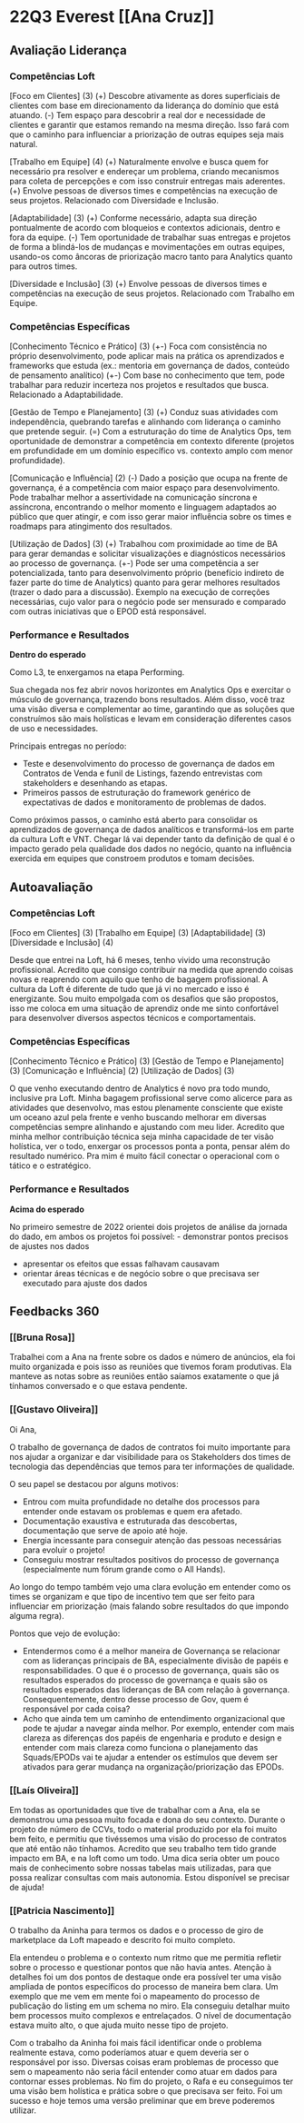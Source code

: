 # 22Q3 Everest [[Ana Cruz]]
## Avaliação Liderança
### Competências Loft
[Foco em Clientes] (3)
(+) Descobre ativamente as dores superficiais de clientes com base em direcionamento da liderança do domínio que está atuando.
(-) Tem espaço para descobrir a real dor e necessidade de clientes e garantir que estamos remando na mesma direção. Isso fará com que o caminho para influenciar a priorização de outras equipes seja mais natural.

[Trabalho em Equipe] (4)
(+) Naturalmente envolve e busca quem for necessário pra resolver e endereçar um problema, criando mecanismos para coleta de percepções e com isso construir entregas mais aderentes.
(+) Envolve pessoas de diversos times e competências na execução de seus projetos. Relacionado com Diversidade e Inclusão.

[Adaptabilidade] (3)
(+) Conforme necessário, adapta sua direção pontualmente de acordo com bloqueios e contextos adicionais, dentro e fora da equipe. 
(-) Tem oportunidade de trabalhar suas entregas e projetos de forma a blindá-los de mudanças e movimentações em outras equipes, usando-os como âncoras de priorização macro tanto para Analytics quanto para outros times.

[Diversidade e Inclusão] (3)
(+) Envolve pessoas de diversos times e competências na execução de seus projetos. Relacionado com Trabalho em Equipe.

### Competências Específicas
[Conhecimento Técnico e Prático] (3)
(+-) Foca com consistência no próprio desenvolvimento, pode aplicar mais na prática os aprendizados e frameworks que estuda (ex.: mentoria em governança de dados, conteúdo de pensamento analítico)
(+-) Com base no conhecimento que tem, pode trabalhar para reduzir incerteza nos projetos e resultados que busca. Relacionado a Adaptabilidade.

[Gestão de Tempo e Planejamento] (3)
(+) Conduz suas atividades com independência, quebrando tarefas e alinhando com liderança o caminho que pretende seguir.
(=) Com a estruturação do time de Analytics Ops, tem oportunidade de demonstrar a competência em contexto diferente (projetos em profundidade em um domínio específico vs. contexto amplo com menor profundidade).

[Comunicação e Influência] (2)
(-) Dado a posição que ocupa na frente de governança, é a competência com maior espaço para desenvolvimento. Pode trabalhar melhor a assertividade na comunicação síncrona e assíncrona, encontrando o melhor momento e linguagem adaptados ao público que quer atingir, e com isso gerar maior influência sobre os times e roadmaps para atingimento dos resultados.

[Utilização de Dados] (3)
(+) Trabalhou com proximidade ao time de BA para gerar demandas e solicitar visualizações e diagnósticos necessários ao processo de governança.
(+-) Pode ser uma competência a ser potencializada, tanto para desenvolvimento próprio (benefício indireto de fazer parte do time de Analytics) quanto para gerar melhores resultados (trazer o dado para a discussão). Exemplo na execução de correções necessárias, cujo valor para o negócio pode ser mensurado e comparado com outras iniciativas que o EPOD está responsável.

### Performance e Resultados
**Dentro do esperado**

Como L3, te enxergamos na etapa Performing.

Sua chegada nos fez abrir novos horizontes em Analytics Ops e exercitar o músculo de governança, trazendo bons resultados. Além disso, você traz uma visão diversa e complementar ao time, garantindo que as soluções que construímos são mais holísticas e levam em consideração diferentes casos de uso e necessidades.

Principais entregas no período:
- Teste e desenvolvimento do processo de governança de dados em Contratos de Venda e funil de Listings, fazendo entrevistas com stakeholders e desenhando as etapas.
- Primeiros passos de estruturação do framework genérico de expectativas de dados e monitoramento de problemas de dados.

Como próximos passos, o caminho está aberto para consolidar os aprendizados de governança de dados analíticos e transformá-los em parte da cultura Loft e VNT. Chegar lá vai depender tanto da definição de qual é o impacto gerado pela qualidade dos dados no negócio, quanto na influência exercida em equipes que constroem produtos e tomam decisões.

## Autoavaliação
### Competências Loft
[Foco em Clientes] (3)
[Trabalho em Equipe] (3)
[Adaptabilidade] (3)
[Diversidade e Inclusão] (4)

Desde que entrei na Loft, há 6 meses, tenho vivido uma reconstrução profissional. Acredito que consigo contribuir na medida que aprendo coisas novas e reaprendo com aquilo que tenho de bagagem profissional. 
A cultura da Loft é diferente de tudo que já vi no mercado e isso é energizante. 
Sou muito empolgada com os desafios que são propostos, isso me coloca em uma situação de aprendiz  onde me sinto confortável para desenvolver diversos aspectos técnicos e comportamentais.  

### Competências Específicas
[Conhecimento Técnico e Prático] (3)
[Gestão de Tempo e Planejamento] (3)
[Comunicação e Influência] (2)
[Utilização de Dados] (3)

O que venho executando dentro de Analytics é novo pra todo mundo, inclusive pra Loft. Minha bagagem profissional serve como alicerce para as atividades que  desenvolvo, mas estou plenamente consciente que existe um oceano azul pela frente e venho buscando melhorar em diversas competências sempre alinhando e ajustando com meu lider.
Acredito que minha melhor contribuição técnica seja minha capacidade de ter visão holística, ver o todo, enxergar os processos ponta a ponta, pensar além do resultado numérico. Pra mim é muito fácil conectar o operacional com o tático e o estratégico. 

### Performance e Resultados
**Acima do esperado**

No primeiro semestre de 2022 orientei dois projetos de análise da jornada do dado, em ambos os projetos foi possível: - demonstrar pontos precisos de ajustes nos dados 
- apresentar os efeitos que essas falhavam causavam 
- orientar áreas técnicas e de negócio sobre o que precisava ser executado para ajuste dos dados 

## Feedbacks 360
### [[Bruna Rosa]]
Trabalhei com a Ana na frente sobre os dados e número de anúncios, ela foi muito organizada e pois isso as reuniões que tivemos foram produtivas. Ela manteve as notas sobre as reuniões então saíamos exatamente o que já tínhamos conversado e o que estava pendente.

### [[Gustavo Oliveira]]
Oi Ana,

O trabalho de governança de dados de contratos foi muito importante para nos ajudar a organizar e dar visibilidade para os Stakeholders dos times de tecnologia das dependências que temos para ter informações de qualidade.

O seu papel se destacou por alguns motivos:
- Entrou com muita profundidade no detalhe dos processos para entender onde estavam os problemas e quem era afetado.
- Documentação exaustiva e estruturada das descobertas, documentação que serve de apoio até hoje.
- Energia incessante para conseguir atenção das pessoas necessárias para evoluir o projeto!
- Conseguiu mostrar resultados positivos do processo de governança (especialmente num fórum grande como o All Hands).

Ao longo do tempo também vejo uma clara evolução em entender como os times se organizam e que tipo de incentivo tem que ser feito para influenciar em priorização (mais falando sobre resultados do que impondo alguma regra).

Pontos que vejo de evolução:
- Entendermos como é a melhor maneira de Governança se relacionar com as lideranças principais de BA, especialmente divisão de papéis e responsabilidades. O que é o processo de governança, quais são os resultados esperados do processo de governança e quais são os resultados esperados das lideranças de BA com relação à governança. Consequentemente, dentro desse processo de Gov, quem é responsável por cada coisa?
- Acho que ainda tem um caminho de entendimento organizacional que pode te ajudar a navegar ainda melhor. Por exemplo, entender com mais clareza as diferenças dos papéis de engenharia e produto e design e entender com mais clareza como funciona o planejamento das Squads/EPODs vai te ajudar a entender os estímulos que devem ser ativados para gerar mudança na organização/priorização das EPODs.

### [[Laís Oliveira]]
Em todas as oportunidades que tive de trabalhar com a Ana, ela se demonstrou uma pessoa muito focada e dona do seu contexto. Durante o projeto de número de CCVs, todo o material produzido por ela foi muito bem feito, e permitiu que tivéssemos uma visão do processo de contratos que até então não tínhamos. Acredito que seu trabalho tem tido grande impacto em BA, e na loft como um todo. 
Uma dica seria obter um pouco mais de conhecimento sobre nossas tabelas mais utilizadas, para que possa realizar consultas com mais autonomia. Estou disponível se precisar de ajuda!

### [[Patricia Nascimento]]
O trabalho da Aninha para termos os dados e o processo de giro de marketplace da Loft mapeado e descrito foi muito completo.

Ela entendeu o problema e o contexto num ritmo que me permitia refletir sobre o processo e questionar pontos que não havia antes. Atenção à detalhes foi um dos pontos de destaque onde era possível ter uma visão ampliada de pontos específicos do processo de maneira bem clara. Um exemplo que me vem em mente foi o mapeamento do processo de publicação do listing em um schema no miro. Ela conseguiu detalhar muito bem processos muito complexos e entrelaçados. O nível de documentação estava muito alto, o que ajuda muito nesse tipo de projeto.

Com o trabalho da Aninha foi mais fácil identificar onde o problema realmente estava, como poderíamos atuar e quem deveria ser o responsável por isso. Diversas coisas eram problemas de processo que sem o mapeamento não seria fácil entender como atuar em dados para contornar esses problemas. No fim  do projeto, o Rafa e eu conseguimos ter uma visão bem holística e prática sobre o que precisava ser feito. Foi um sucesso e hoje temos uma versão preliminar que em breve poderemos utilizar.